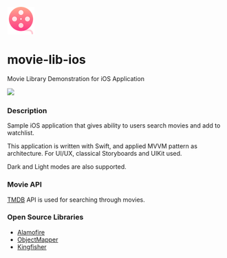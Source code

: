 ![](https://github.com/erencelik/movie-lib-ios/blob/main/favicon.ico) 
# movie-lib-ios

Movie Library Demonstration for iOS Application

![](https://github.com/erencelik/movie-lib-ios/blob/main/Demo.gif)

### Description
Sample iOS application that gives ability to users search movies and add to watchlist.

This application is written with Swift, and applied MVVM pattern as architecture. For UI/UX, classical Storyboards and UIKit used.

Dark and Light modes are also supported.

### Movie API
[TMDB](https://themoviedb.org) API is used for searching through movies.

### Open Source Libraries
-  [Alamofire](https://github.com/Alamofire/Alamofire)
-  [ObjectMapper](https://github.com/tristanhimmelman/ObjectMapper)
-  [Kingfisher](https://github.com/onevcat/Kingfisher)
